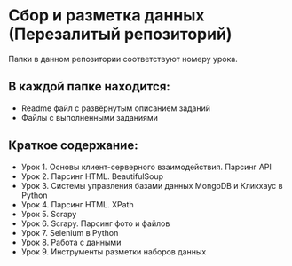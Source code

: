 # Сбор и разметка данных (Перезалитый репозиторий)

Папки в данном репозитории соответствуют номеру урока.

## В каждой папке находится:
  - Readme файл с развёрнутым описанием заданий
  - Файлы с выполненными заданиями

## Краткое содержание:
- Урок 1. Основы клиент-серверного взаимодействия. Парсинг API
- Урок 2. Парсинг HTML. BeautifulSoup
- Урок 3. Системы управления базами данных MongoDB и Кликхаус в Python
- Урок 4. Парсинг HTML. XPath
- Урок 5. Scrapy
- Урок 6. Scrapy. Парсинг фото и файлов
- Урок 7. Selenium в Python
- Урок 8. Работа с данными
- Урок 9. Инструменты разметки наборов данных
